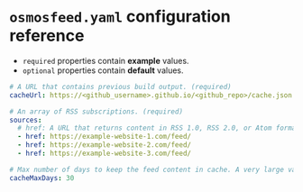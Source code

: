 # `osmosfeed.yaml` configuration reference

- `required` properties contain **example** values.
- `optional` properties contain **default** values.

```yaml
# A URL that contains previous build output. (required)
cacheUrl: https://<github_username>.github.io/<github_repo>/cache.json

# An array of RSS subscriptions. (required)
sources:
  # href: A URL that returns content in RSS 1.0, RSS 2.0, or Atom format. (required for each source)
  - href: https://example-website-1.com/feed/
  - href: https://example-website-2.com/feed/
  - href: https://example-website-3.com/feed/

# Max number of days to keep the feed content in cache. A very large value can increase the initial load time of the site. (optional)
cacheMaxDays: 30
```
